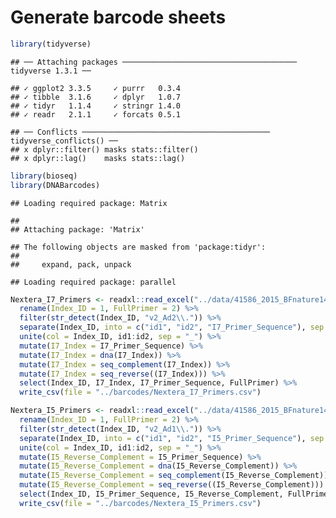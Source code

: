 Generate barcode sheets
================

``` r
library(tidyverse)
```

    ## ── Attaching packages ─────────────────────────────────────── tidyverse 1.3.1 ──

    ## ✓ ggplot2 3.3.5     ✓ purrr   0.3.4
    ## ✓ tibble  3.1.6     ✓ dplyr   1.0.7
    ## ✓ tidyr   1.1.4     ✓ stringr 1.4.0
    ## ✓ readr   2.1.1     ✓ forcats 0.5.1

    ## ── Conflicts ────────────────────────────────────────── tidyverse_conflicts() ──
    ## x dplyr::filter() masks stats::filter()
    ## x dplyr::lag()    masks stats::lag()

``` r
library(bioseq)
library(DNABarcodes)
```

    ## Loading required package: Matrix

    ## 
    ## Attaching package: 'Matrix'

    ## The following objects are masked from 'package:tidyr':
    ## 
    ##     expand, pack, unpack

    ## Loading required package: parallel

``` r
Nextera_I7_Primers <- readxl::read_excel("../data/41586_2015_BFnature14590_MOESM36_ESM.xlsx") %>% 
  rename(Index_ID = 1, FullPrimer = 2) %>%
  filter(str_detect(Index_ID, "v2_Ad2\\.")) %>%
  separate(Index_ID, into = c("id1", "id2", "I7_Primer_Sequence"), sep = "_", remove = FALSE) %>%
  unite(col = Index_ID, id1:id2, sep = "_") %>%
  mutate(I7_Index = I7_Primer_Sequence) %>%
  mutate(I7_Index = dna(I7_Index)) %>%
  mutate(I7_Index = seq_complement(I7_Index)) %>%
  mutate(I7_Index = seq_reverse((I7_Index))) %>%
  select(Index_ID, I7_Index, I7_Primer_Sequence, FullPrimer) %>%
  write_csv(file = "../barcodes/Nextera_I7_Primers.csv")

Nextera_I5_Primers <- readxl::read_excel("../data/41586_2015_BFnature14590_MOESM36_ESM.xlsx") %>% 
  rename(Index_ID = 1, FullPrimer = 2) %>%
  filter(str_detect(Index_ID, "v2_Ad1\\.")) %>%
  separate(Index_ID, into = c("id1", "id2", "I5_Primer_Sequence"), sep = "_", remove = FALSE) %>%
  unite(col = Index_ID, id1:id2, sep = "_") %>%
  mutate(I5_Reverse_Complement = I5_Primer_Sequence) %>%
  mutate(I5_Reverse_Complement = dna(I5_Reverse_Complement)) %>%
  mutate(I5_Reverse_Complement = seq_complement(I5_Reverse_Complement)) %>%
  mutate(I5_Reverse_Complement = seq_reverse((I5_Reverse_Complement))) %>%
  select(Index_ID, I5_Primer_Sequence, I5_Reverse_Complement, FullPrimer) %>%
  write_csv(file = "../barcodes/Nextera_I5_Primers.csv")
```
